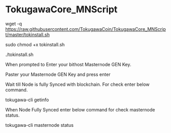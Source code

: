 # TokugawaCore_MNScript


wget -q https://raw.githubusercontent.com/TokugawaCoin/TokugawaCore_MNScript/master/tokinstall.sh

sudo chmod +x tokinstall.sh

./tokinstall.sh

When prompted to Enter your bithost Masternode GEN Key.

Paster your Masternode GEN Key and press enter

Wait till Node is fully Synced with blockchain. For check enter below command.

tokugawa-cli getinfo

When Node Fully Synced enter below command for check masternode status.

tokugawa-cli masternode status
